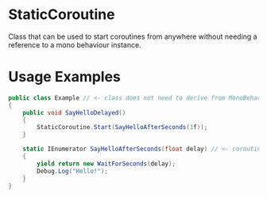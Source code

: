 # StaticCoroutine
Class that can be used to start coroutines from anywhere without needing a reference to a mono behaviour instance.

# Usage Examples
```csharp
public class Example // <- class does not need to derive from MonoBehaviour
{
	public void SayHelloDelayed()
	{
		StaticCoroutine.Start(SayHelloAfterSeconds(1f));
	}

	static IEnumerator SayHelloAfterSeconds(float delay) // <- coroutine can be static
	{
		yield return new WaitForSeconds(delay);
		Debug.Log("Hello!");
	}
}
```

